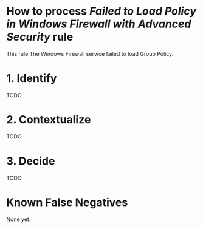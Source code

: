 # How to process *Failed to Load Policy in Windows Firewall with Advanced Security* rule
This rule The Windows Firewall service failed to load Group Policy.

# 1. Identify
TODO

# 2. Contextualize
TODO

# 3. Decide
TODO

# Known False Negatives
None yet.
